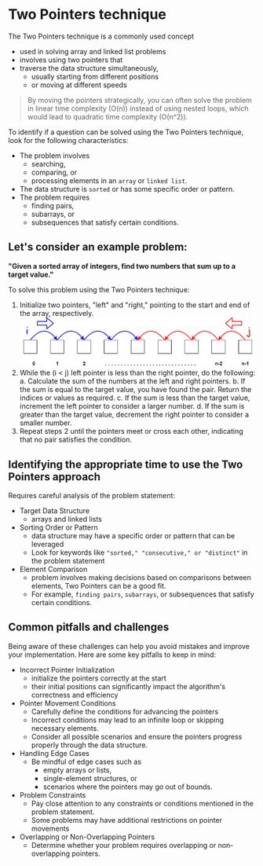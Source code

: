 # Two Pointers technique
The Two Pointers technique is a commonly used concept 
- used in solving array and linked list problems
- involves using two pointers that 
- traverse the data structure simultaneously, 
    - usually starting from different positions 
    - or moving at different speeds

> By moving the pointers strategically, you can often solve the problem in linear time complexity (O(n)) instead of using nested loops, which would lead to quadratic time complexity (O(n^2)).

To identify if a question can be solved using the Two Pointers technique, look for the following characteristics:
- The problem involves 
    - searching, 
    - comparing, or 
    - processing elements in an `array` or `linked list`.
- The data structure is `sorted` or has some specific order or pattern.
- The problem requires 
    - finding pairs, 
    - subarrays, or 
    - subsequences that satisfy certain conditions.

## Let's consider an example problem: 
**"Given a sorted array of integers, find two numbers that sum up to a target value."**

To solve this problem using the Two Pointers technique:

1. Initialize two pointers, "left" and "right," pointing to the start and end of the array, respectively.
![Two Pointers](assets/what-is-the-two-pointer-technique-type1-0f96379aee2ce0dc.png)
2. While the (i < j) left pointer is less than the right pointer, do the following:
   a. Calculate the sum of the numbers at the left and right pointers.
   b. If the sum is equal to the target value, you have found the pair. Return the indices or values as required.
   c. If the sum is less than the target value, increment the left pointer to consider a larger number.
   d. If the sum is greater than the target value, decrement the right pointer to consider a smaller number.
3. Repeat steps 2 until the pointers meet or cross each other, indicating that no pair satisfies the condition.


## Identifying the appropriate time to use the Two Pointers approach 
Requires careful analysis of the problem statement:
- Target Data Structure
    - arrays and linked lists
- Sorting Order or Pattern
    - data structure may have a specific order or pattern that can be leveraged
    - Look for keywords like `"sorted," "consecutive," or "distinct"` in the problem statement
- Element Comparison
    - problem involves making decisions based on comparisons between elements, Two Pointers can be a good fit. 
    - For example, `finding pairs`, `subarrays`, or subsequences that satisfy certain conditions.


## Common pitfalls and challenges
Being aware of these challenges can help you avoid mistakes and improve your implementation. Here are some key pitfalls to keep in mind:
- Incorrect Pointer Initialization
    - initialize the pointers correctly at the start
    - their initial positions can significantly impact the algorithm's correctness and efficiency
- Pointer Movement Conditions
    - Carefully define the conditions for advancing the pointers
    - Incorrect conditions may lead to an infinite loop or skipping necessary elements. 
    - Consider all possible scenarios and ensure the pointers progress properly through the data structure.
- Handling Edge Cases
    - Be mindful of edge cases such as 
        - empty arrays or lists, 
        - single-element structures, or 
        - scenarios where the pointers may go out of bounds. 
- Problem Constraints
    - Pay close attention to any constraints or conditions mentioned in the problem statement. 
    - Some problems may have additional restrictions on pointer movements
- Overlapping or Non-Overlapping Pointers
    - Determine whether your problem requires overlapping or non-overlapping pointers. 